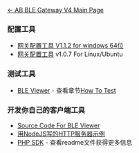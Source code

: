 [← AB BLE Gateway V4 Main Page](AB_BLE_Gateway_V4.md)

### 配置工具

- [网关配置工具 V1.1.2 for windows 64位](https://i1.aprbrother.com/gw4-config-tool-setup-v1.1.2.zip)
- [网关配置工具](https://i1.aprbrother.com/gw4-config-tool-v1.0.7-amd64.deb) v1.0.7 For Linux/Ubuntu

### 测试工具

- [BLE Viewer](https://i1.aprbrother.com/ble-viewer-setup-1.0.1.zip) - 查看章节[How To Test](Quick_Start_For_AB_BLE_Gateway_V4.md#How_To_Test)

### 开发你自己的客户端工具

- [Source Code For BLE Viewer](https://github.com/AprilBrother/ble-viewer)
- [用NodeJS写的HTTP服务器示例](https://github.com/AprilBrother/ab-ble-gateway-sdk/tree/master/tools/http-server/gateway4-nodejs)
- [PHP SDK](https://github.com/AprilBrother/ab-ble-gateway-sdk-php) - 查看readme文件获得更多信息
